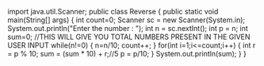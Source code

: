 import java.util.Scanner;
public class Reverse
{
    public static void main(String[] args)
    {
        int count=0;
        Scanner sc = new Scanner(System.in);
        System.out.println("Enter the number : ");
        int n = sc.nextInt();
        int p = n;
        int sum=0;
        //THIS WILL GIVE YOU TOTAL NUMBERS PRESENT IN THE GIVEN USER INPUT
        while(n!=0)
        {
            n=n/10;
            count++;
        }
        for(int i=1;i<=count;i++)
        {
           int r = p % 10;
            sum = (sum * 10) + r;//5
            p = p/10;
        }
        System.out.println(sum);
    }
}